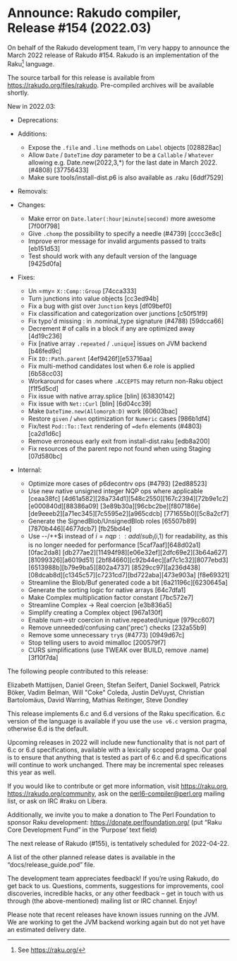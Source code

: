 # Announce: Rakudo compiler, Release #154 (2022.03)

On behalf of the Rakudo development team, I’m very happy to announce the
March 2022 release of Rakudo #154. Rakudo is an implementation of
the Raku[^1] language.

The source tarball for this release is available from
<https://rakudo.org/files/rakudo>.
Pre-compiled archives will be available shortly.

New in 2022.03:

+ Deprecations:

+ Additions:
    + Expose the `.file` and `.line` methods on `Label` objects [028828ac]
    + Allow `Date` / `DateTime` *day* parameter to be a `Callable` /
      `Whatever` allowing e.g. Date.new(2022,3,*) for the last date in
      March 2022. (#4808) [37756433]
    + Make sure tools/install-dist.p6 is also available as .raku [6ddf7529]

+ Removals:

+ Changes:
    + Make error on `Date.later(:hour|minute|second)` more awesome [7f00f798]
    + Give `.chomp` the possibility to specify a needle (#4739) [cccc3e8c]
    + Improve error message for invalid arguments passed to traits [eb151d53]
    + Test should work with any default version of the language [9425d0fa]

+ Fixes:
    + Un =my= `X::Comp::Group` [74cca333]
    + Turn junctions into value objects [cc3ed94b]
    + Fix a bug with gist over `Junction` keys [df09bef0]
    + Fix classification and categorization over junctions [c50f51f9]
    + Fix typo'd missing : in .nominal_type signature (#4788) [59dcca66]
    + Decrement # of calls in a block if any are optimized away [4d19c236]
    + Fix [native array `.repeated` / `.unique`] issues on JVM backend [b46fed9c]
    + Fix `IO::Path.parent` [4ef9426f][e53716aa]
    + Fix multi-method candidates lost when 6.e role is applied [6b58cc03]
    + Workaround for cases where `.ACCEPTS` may return non-Raku object [f1f5d5cd]
    + Fix issue with native array.splice [blin] [63830142]
    + Fix issue with `Net::Curl` [blin] [6d04cc39]
    + Make `DateTime.new(Allomorph:D)` work [60603bac]
    + Restore `given` / `when` optimization for `Numeric` cases [986b1df4]
    + Fix/test `Pod::To::Text` rendering of `=defn` elements (#4803) [ca2d1d6c]
    + Remove erroneous early exit from install-dist.raku [edb8a200]
    + Fix resources of the parent repo not found when using Staging [07d580bc]

+ Internal:
    + Optimize more cases of p6decontrv ops (#4793) [2ed88523]
    + Use new native unsigned integer NQP ops where applicable [ceaa38fc]
      [4d61a582][28a734d1][548c2550][167c2394][72b9e1c2][e000840d][88386a09]
      [3e89b30a][96cbc2be][f807186e][de9eeeb2][a71ec345][7c5595e2][a965cdcb]
      [771655b0][5c8a2cf7]
    + Generate the SignedBlob/UnsignedBlob roles [65507b89][7870b446][4677dcb7]
      [fb25bd4e]
    + Use --/++$i instead of $i = nqp::add/sub_i($i,1) for readability, as
      this is no longer needed for performance [5caf7aaf][648d02a1][0fac2da8]
      [db277ae2][11494f98][e06e32ef][2dfc69e2][3b64a627][81099326][a6019d51]
      [2bf84660][c92b44ec][af7c1c32][8077ebd3][6513988b][b79e9ba5][802a4737]
      [8529cc97][a236d438][08dcab8d][c1345c57][c7231cd7][bd722aba][473e903a]
      [f8e69321]
    + Streamline the Blob/Buf generated code a bit [6a21196c][6230645a]
    + Generate the sorting logic for native arrays [64c7dfa1]
    + Make Complex multiplication factor constant [7bc572e7]
    + Streamline Complex -> Real coercion [e3b836a5]
    + Simplify creating a Complex object [967a130f]
    + Enable num->str coercion in native.repeated/unique [979cc607]
    + Remove unneeded/confusing can('prec') checks [232a55b9]
    + Remove some unnecessary `try`s (#4773) [0949d67c]
    + Stop telling users to avoid mimalloc [200579f7]
    + CURS simplifications (use TWEAK over BUILD, remove .name) [3f10f7da]

The following people contributed to this release:

Elizabeth Mattijsen, Daniel Green, Stefan Seifert, Daniel Sockwell,
Patrick Böker, Vadim Belman, Will "Coke" Coleda, Justin DeVuyst,
Christian Bartolomäus, David Warring, Mathias Reitinger, Steve Dondley

This release implements 6.c and 6.d versions of the Raku specification.
6.c version of the language is available if you use the `use v6.c`
version pragma, otherwise 6.d is the default.

Upcoming releases in 2022 will include new functionality that is not
part of 6.c or 6.d specifications, available with a lexically scoped
pragma. Our goal is to ensure that anything that is tested as part of
6.c and 6.d specifications will continue to work unchanged. There may
be incremental spec releases this year as well.

If you would like to contribute or get more information, visit
<https://raku.org>, <https://rakudo.org/community>, ask on the
<perl6-compiler@perl.org> mailing list, or ask on IRC #raku on Libera.

Additionally, we invite you to make a donation to The Perl Foundation
to sponsor Raku development: <https://donate.perlfoundation.org/>
(put “Raku Core Development Fund” in the ‘Purpose’ text field)

The next release of Rakudo (#155), is tentatively scheduled for 2022-04-22.

A list of the other planned release dates is available in the
“docs/release_guide.pod” file.

The development team appreciates feedback! If you’re using Rakudo, do
get back to us. Questions, comments, suggestions for improvements, cool
discoveries, incredible hacks, or any other feedback – get in touch with
us through (the above-mentioned) mailing list or IRC channel. Enjoy!

Please note that recent releases have known issues running on the JVM.
We are working to get the JVM backend working again but do not yet have
an estimated delivery date.

[^1]: See <https://raku.org/>
